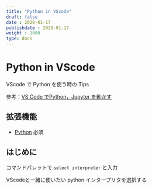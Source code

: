 ```yaml
---
title: "Python in VScode"
draft: false
date : 2020-01-17
publishdate : 2020-01-17
weight : 1000
type: docs
---
```


# Python in VScode

VScode で Python を使う時の Tips

参考：[VS Code でPython，Jupyter を動かす](https://qiita.com/surei/items/9f25d7efa7c67d55d98f)

## 拡張機能

- [Python](https://marketplace.visualstudio.com/items?itemName=ms-python.python) 必須



## はじめに

コマンドパレットで `select interpreter` と入力

VScodeと一緒に使いたい python インタープリタを選択する
